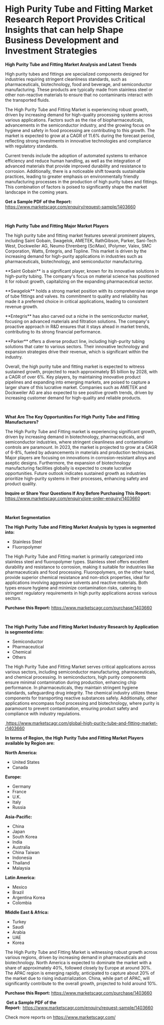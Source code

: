 <p><h1>High Purity Tube and Fitting Market Research Report Provides Critical Insights that can help Shape Business Development and Investment Strategies</h1></p><p><strong>High Purity Tube and Fitting Market Analysis and Latest Trends</strong></p>
<p><p>High purity tubes and fittings are specialized components designed for industries requiring stringent cleanliness standards, such as pharmaceuticals, biotechnology, food and beverage, and semiconductor manufacturing. These products are typically made from stainless steel or other non-reactive materials to ensure that no contaminants interact with the transported fluids.</p><p>The High Purity Tube and Fitting Market is experiencing robust growth, driven by increasing demand for high-quality processing systems across various applications. Factors such as the rise of biopharmaceuticals, advancements in the semiconductor industry, and the growing focus on hygiene and safety in food processing are contributing to this growth. The market is expected to grow at a CAGR of 11.6% during the forecast period, reflecting strong investments in innovative technologies and compliance with regulatory standards. </p><p>Current trends include the adoption of automated systems to enhance efficiency and reduce human handling, as well as the integration of advanced materials that provide improved durability and resistance to corrosion. Additionally, there is a noticeable shift towards sustainable practices, leading to greater emphasis on environmentally friendly manufacturing processes in the production of high purity tubes and fittings. This combination of factors is poised to significantly shape the market landscape in the coming years.</p></p>
<p><strong>Get a Sample PDF of the Report:&nbsp;</strong> <a href="https://www.marketscagr.com/enquiry/request-sample/1403660?utm_campaign=2467&utm_medium=2&utm_source=Github&utm_content=ia&utm_term=28032025&utm_id=high-purity-tube-and-fitting">https://www.marketscagr.com/enquiry/request-sample/1403660</a></p>
<p>&nbsp;</p>
<p><strong>High Purity Tube and Fitting Major Market Players</strong></p>
<p><p>The high purity tube and fitting market features several prominent players, including Saint Gobain, Swagelok, AMETEK, RathGibson, Parker, Sani-Tech West, Dockweiler AG, Neumo Ehrenberg (SciMax), IPolymer, Valex, SMC Corporation, Watts, Entegris, and Topline. This market is driven by the increasing demand for high-purity applications in industries such as pharmaceuticals, biotechnology, and semiconductor manufacturing.</p><p>**Saint Gobain** is a significant player, known for its innovative solutions in high-purity tubing. The company's focus on material science has positioned it for robust growth, capitalizing on the expanding pharmaceutical sector. </p><p>**Swagelok** holds a strong market position with its comprehensive range of tube fittings and valves. Its commitment to quality and reliability has made it a preferred choice in critical applications, leading to consistent revenue growth.</p><p>**Entegris** has also carved out a niche in the semiconductor market, focusing on advanced materials and filtration solutions. The company's proactive approach in R&D ensures that it stays ahead in market trends, contributing to its strong financial performance.</p><p>**Parker** offers a diverse product line, including high-purity tubing solutions that cater to various sectors. Their innovative technology and expansion strategies drive their revenue, which is significant within the industry.</p><p>Overall, the high purity tube and fitting market is expected to witness sustained growth, projected to reach approximately $5 billion by 2028, with a CAGR of over 6%. Key players, by maintaining innovative product pipelines and expanding into emerging markets, are poised to capture a larger share of this lucrative market. Companies such as AMETEK and Dockweiler AG are also expected to see positive growth trends, driven by increasing customer demand for high-quality and reliable products.</p></p>
<p>&nbsp;</p>
<p><strong>What Are The Key Opportunities For High Purity Tube and Fitting Manufacturers?</strong></p>
<p><p>The High Purity Tube and Fitting market is experiencing significant growth, driven by increasing demand in biotechnology, pharmaceuticals, and semiconductor industries, where stringent cleanliness and contamination controls are paramount. In 2023, the market is projected to grow at a CAGR of 6-8%, fueled by advancements in materials and production techniques. Major players are focusing on innovations in corrosion-resistant alloys and aseptic designs. Furthermore, the expansion of biotechnology manufacturing facilities globally is expected to create lucrative opportunities. Future outlook indicates sustained growth as industries prioritize high-purity systems in their processes, enhancing safety and product quality.</p></p>
<p><strong>Inquire or Share Your Questions If Any Before Purchasing This Report:</strong> <a href="https://www.marketscagr.com/enquiry/pre-order-enquiry/1403660?utm_campaign=2467&utm_medium=2&utm_source=Github&utm_content=ia&utm_term=28032025&utm_id=high-purity-tube-and-fitting">https://www.marketscagr.com/enquiry/pre-order-enquiry/1403660</a></p>
<p>&nbsp;</p>
<p><strong>Market Segmentation</strong></p>
<p><strong>The High Purity Tube and Fitting Market Analysis by types is segmented into:</strong></p>
<p><ul><li>Stainless Steel</li><li>Fluoropolymer</li></ul></p>
<p><p>The High Purity Tube and Fitting market is primarily categorized into stainless steel and fluoropolymer types. Stainless steel offers excellent durability and resistance to corrosion, making it suitable for industries like pharmaceuticals and food processing. Fluoropolymers, on the other hand, provide superior chemical resistance and non-stick properties, ideal for applications involving aggressive solvents and reactive materials. Both types ensure hygiene and minimize contamination risks, catering to stringent regulatory requirements in high purity applications across various sectors.</p></p>
<p><strong>Purchase this Report:&nbsp;</strong><a href="https://www.marketscagr.com/purchase/1403660?utm_campaign=2467&utm_medium=2&utm_source=Github&utm_content=ia&utm_term=28032025&utm_id=high-purity-tube-and-fitting">https://www.marketscagr.com/purchase/1403660</a></p>
<p>&nbsp;</p>
<p><strong>The High Purity Tube and Fitting Market Industry Research by Application is segmented into:</strong></p>
<p><ul><li>Semiconductor</li><li>Pharmaceutical</li><li>Chemical</li><li>Others</li></ul></p>
<p><p>The High Purity Tube and Fitting Market serves critical applications across various sectors, including semiconductor manufacturing, pharmaceuticals, and chemical processing. In semiconductors, high purity components ensure minimal contamination during production, enhancing chip performance. In pharmaceuticals, they maintain stringent hygiene standards, safeguarding drug integrity. The chemical industry utilizes these components for transporting reactive substances safely. Additionally, other applications encompass food processing and biotechnology, where purity is paramount to prevent contamination, ensuring product safety and compliance with industry regulations.</p></p>
<p><a href="https://www.marketscagr.com/global-high-purity-tube-and-fitting-market-r1403660?utm_campaign=2467&utm_medium=2&utm_source=Github&utm_content=ia&utm_term=28032025&utm_id=high-purity-tube-and-fitting">&nbsp;https://www.marketscagr.com/global-high-purity-tube-and-fitting-market-r1403660</a></p>
<p><strong>In terms of Region, the High Purity Tube and Fitting Market Players available by Region are:</strong></p>
<p>
    <p> <strong> North America: </strong>
        <ul>
            <li>United States</li>
            <li>Canada</li>
        </ul>
        </p> 
    <p> <strong> Europe: </strong>
        <ul>
            <li>Germany</li>
            <li>France</li>
            <li>U.K.</li>
            <li>Italy</li>
            <li>Russia</li>
        </ul>
        </p> 
    <p> <strong> Asia-Pacific: </strong>
        <ul>
            <li>China</li>
            <li>Japan</li>
            <li>South Korea</li>
            <li>India</li>
            <li>Australia</li>
            <li>China Taiwan</li>
            <li>Indonesia</li>
            <li>Thailand</li>
            <li>Malaysia</li>
        </ul>
        </p> 
    <p> <strong> Latin America: </strong>
        <ul>
            <li>Mexico</li>
            <li>Brazil</li>
            <li>Argentina Korea</li>
            <li>Colombia</li>
        </ul>
        </p> 
    <p> <strong> Middle East & Africa: </strong>
        <ul>
            <li>Turkey</li>
            <li>Saudi</li>
            <li>Arabia</li>
            <li>UAE</li>
            <li>Korea</li>
        </ul>
    </p>
    </p>
<p><p>The High Purity Tube and Fitting Market is witnessing robust growth across various regions, driven by increasing demand in pharmaceuticals and biotechnology. North America is expected to dominate the market with a share of approximately 40%, followed closely by Europe at around 30%. The APAC region is emerging rapidly, anticipated to capture about 20% of the market due to rising industrialization. China, while part of APAC, will significantly contribute to the overall growth, projected to hold around 10%.</p></p>
<p><strong>Purchase this Report: </strong><a href="https://www.marketscagr.com/purchase/1403660?utm_campaign=2467&utm_medium=2&utm_source=Github&utm_content=ia&utm_term=28032025&utm_id=high-purity-tube-and-fitting">https://www.marketscagr.com/purchase/1403660</a></p>
<p>&nbsp;<strong>Get a Sample PDF of the Report:&nbsp;&nbsp;</strong><a href="https://www.marketscagr.com/enquiry/request-sample/1403660?utm_campaign=2467&utm_medium=2&utm_source=Github&utm_content=ia&utm_term=28032025&utm_id=high-purity-tube-and-fitting">https://www.marketscagr.com/enquiry/request-sample/1403660</a></p>
<p><strong></strong></p>
<p>Check more reports on <a href="https://www.marketscagr.com/?utm_campaign=2467&utm_medium=2&utm_source=Github&utm_content=ia&utm_term=28032025&utm_id=high-purity-tube-and-fitting">https://www.marketscagr.com/</a></p>